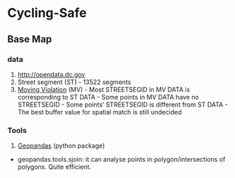 # Cycling-Safe

## Base Map

### data
1. http://opendata.dc.gov
  1. Street segment (ST)
    - 13522 segments
  2. [Moving Violation][MV_dc] (MV)
    - Most STREETSEGID in MV DATA is corresponding to ST DATA
    - Some points in MV DATA have no STREETSEGID
    - Some points’ STREETSEGID is different from ST DATA
    - The best buffer value for spatial match is still undecided

### Tools
1. [Geopandas][Geopandas] (python package)
  - geopandas.tools.sjoin: it can analyse points in polygon/intersections of polygons. Quite efficient.

[MV_dc]:http://opendata.dc.gov/datasets?q=moving+violations&sort_by=relevance
[Geopandas]:http://geopandas.org/
